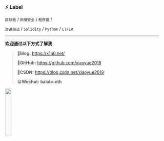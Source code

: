 ### ⚡ Label

 `区块链` / `网络安全` / `程序猿`  /

 `渗透测试` / `Solidity` / `Python` / `CTFER`

---

**欢迎通过以下方式了解我**

> 🥇**Blog:** https://x1a0.net/
>
> 🥈**GitHub:** https://github.com/xiaoyue2019
>
> 🥉**CSDN:** https://blog.csdn.net/xiaoyue2019
>
> 😁**Wechat:** **balala-eth**


<img src="https://xiaoyue-blog.oss-cn-hangzhou.aliyuncs.com/%E5%BE%AE%E4%BF%A1%E5%9B%BE%E7%89%87_20200720134131.jpg"  width="20%" height="20%" />
